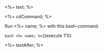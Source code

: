 <%= text; %>

<%= cdCommand; %>

Run <%= name; %> with this bash-command.  

`bash <%= name; %>`{{execute T1}}

<%= textAfter; %>
